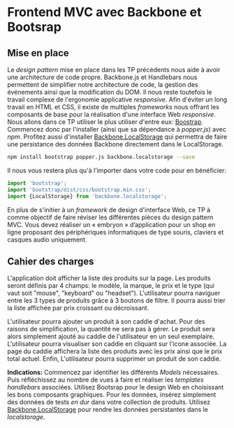# Frontend MVC avec Backbone et Bootsrap

  

## Mise en place

Le *design pattern* mise en place dans les TP précédents nous aide à avoir une architecture de code propre. Backbone.js et Handlebars nous permettent de simplifier notre architecture de code, la gestion des événements ainsi que la modification du DOM.   Il nous reste toutefois le travail complexe de l'ergonomie applicative *responsive*. Afin d'éviter un long travail en HTML et CSS, il existe de multiples *frameworks* nous offrant les composants de base pour la réalisation d'une interface Web *responsive*. Nous allons dans ce TP utiliser le plus utiliser d'entre eux: [Boostrap](https://getbootstrap.com/). Commencez donc par l'installer (ainsi que sa dépendance à *popper.js*) avec *npm*. Profitez aussi d'installer [Backbone.LocalStorage](https://github.com/jeromegn/Backbone.localStorage) qui permettra de faire une persistance des données Backbone directement dans le LocalStorage.

```bash
npm install bootstrap popper.js backbone.localstorage --save
```

Il nous vous restera plus qu'à l'importer dans votre code pour en bénéficier:

```js
import 'bootstrap';
import 'bootstrap/dist/css/bootstrap.min.css';
import {LocalStorage} from 'backbone.localstorage';
```
En plus de s'initier à un *framework* de design d'interface Web, ce TP à comme objectif de faire réviser les différentes pièces du design pattern MVC. Vous devez réaliser un « embryon » d’application pour un shop en ligne proposant des périphériques informatiques de type souris, claviers et casques audio uniquement. 

## Cahier des charges

L'application doit  afficher la liste des produits sur la page. Les produits seront définis par 4 champs: le modèle, la marque, le prix et le type (qui vaut soit "mouse", "keyboard" ou "headset"). L'utilisateur pourra naviguer entre les 3 types de produits grâce à 3 boutons de filtre. Il pourra aussi trier la liste affichée par prix croissant ou décroissant. 

L'utilisateur pourra ajouter un produit à son caddie d'achat. Pour des raisons de simplification, la quantité ne sera pas à gérer. Le produit sera alors simplement ajouté au caddie de l'utilisateur en un seul exemplaire.   L'utilisateur pourra visualiser son caddie en cliquant sur l'icone associée. La page du caddie affichera la liste des produits avec les prix ainsi que le prix total  actuel. Enfin, L'utilisateur pourra supprimer un produit de son caddie.

**Indications:** Commencez par identifier les différents *Models* nécessaires. Puis réfléchissez au nombre de vues à faire et réaliser les *templates handlebars* associées. Utilisez Bootsrap pour le design Web en choisissant les bons composants graphiques. Pour les données, insérez simplement des données de tests *en dur*  dans votre collection de produits. Utilisez [Backbone.LocalStorage](https://github.com/jeromegn/Backbone.localStorage) pour rendre les données persistantes dans le *localstorage*.  
   




<!--stackedit_data:
eyJoaXN0b3J5IjpbMTIwNjYzODI2MywzODI5MjEzNzEsLTE5OD
UwMTA3NjcsOTE0ODAzOTAzLDExODI4NTc1NjldfQ==
-->
